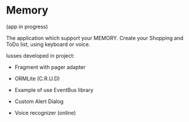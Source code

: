 # Memory 

(app in progress)

The application which support your MEMORY.
Create your Shopping and ToDo list, using keyboard or voice.

Iusses developed in project:

- Fragment with pager adapter

- ORMLite (C.R.U.D)

- Example of use EventBus library

- Custom Alert Dialog

- Voice recognizer (online)

